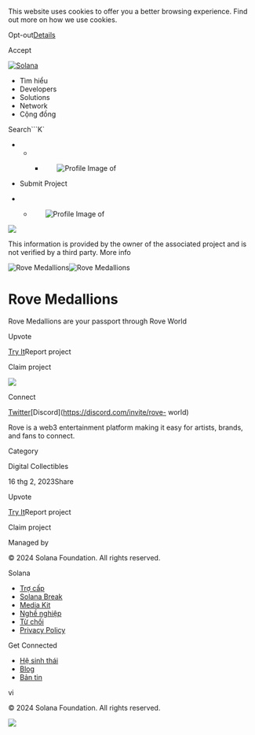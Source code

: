 This website uses cookies to offer you a better browsing experience. Find out
more on how we use cookies.

Opt-out[Details](/vi/privacy-policy#collection-of-information)

Accept

[![Solana](/_next/static/media/logotype.e4df684f.svg)](/vi)

  * Tìm hiểu
  * Developers
  * Solutions
  * Network
  * Cộng đồng 

Search```K`

  *   *   * ![](data:image/svg+xml,%3csvg%20xmlns=%27http://www.w3.org/2000/svg%27%20version=%271.1%27%20width=%2728%27%20height=%2728%27/%3e)![Profile Image of ](/_next/static/media/ecosystem_user.7ebb52fa.svg)

  * Submit Project
  *   * ![](data:image/svg+xml,%3csvg%20xmlns=%27http://www.w3.org/2000/svg%27%20version=%271.1%27%20width=%2728%27%20height=%2728%27/%3e)![Profile Image of ](/_next/static/media/ecosystem_user.7ebb52fa.svg)

![](/_next/image?url=%2F_next%2Fstatic%2Fmedia%2Fhero.631479cd.png&w=3840&q=75)

This information is provided by the owner of the associated project and is not
verified by a third party. More info

![Rove
Medallions](/_next/image?url=%2Fapi%2Fprojectimg%2Fcle7661250002k108p7suma11%3Ftype%3DLOGO&w=3840&q=75)![Rove
Medallions](/_next/image?url=%2Fapi%2Fprojectimg%2Fcle7661250002k108p7suma11%3Ftype%3DLOGO&w=3840&q=75)

# Rove Medallions

Rove Medallions are your passport through Rove World

Upvote

[Try It](https://roveworld.xyz/)Report project

Claim project

![](/api/projectimg/cle7661250002k108p7suma11?type=IMG&number=0)

Connect

[Twitter](https://twitter.com/roveworldapp)[Discord](https://discord.com/invite/rove-
world)

Rove is a web3 entertainment platform making it easy for artists, brands, and
fans to connect.

Category

Digital Collectibles

16 thg 2, 2023Share

Upvote

[Try It](https://roveworld.xyz/)Report project

Claim project

Managed by

[](/vi)

[](/youtube)[](/twitter)[](/discord)[](/reddit)[](/github)[](/telegram)

© 2024 Solana Foundation. All rights reserved.

Solana

  * [Trợ cấp](https://solana.org/grants)
  * [Solana Break](https://break.solana.com/)
  * [Media Kit](/vi/branding)
  * [Nghề nghiệp ](https://jobs.solana.com/)
  * [Từ chối](/vi/tos)
  * [Privacy Policy](/vi/privacy-policy)

Get Connected

  * [Hệ sinh thái](/vi/ecosystem)
  * [Blog](/vi/news)
  * [Bản tin](/vi/newsletter)

vi

© 2024 Solana Foundation. All rights reserved.

![](/api/projectimg/cle7661250002k108p7suma11?type=IMG&number=0)

